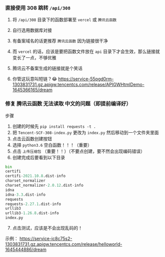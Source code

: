### 直接使用 308 跳转 `/api/308`

1. 将 `/api/308` 目录下的函数部署至 `vercel` 或 `腾讯云函数` 

2. 自行选用数据库对接

3. 有备案域名的话更推荐 `腾讯云函数` 因为链接很干净

4. 而 `vercel` 的话，应该是要把函数文件放在 `api` 目录下才会生效，那么链接就变长了一点，不够优雅

5. 腾讯云不备案生成的链接就是个笑话

6. 你管这玩意叫短链？😂 https://service-55pgd0rm-1303831731.gz.apigw.tencentcs.com/release/APIGWHtmlDemo-1645366165/dream 

### 修复 腾讯云函数 无法读取 中文的问题（即提前编译好）

步骤

1. 创建的时候先 `pip install requests -t .`
2. 把 `Tencent-SCF-308-index.py` 更改为 `index.py` 然后移动到一个文件夹里面
3. 点击云函数创建按钮
4. 选择 `python3.6` 空白函数！！！（重要）
5. 点击 `上传压缩包` （重要！！）（不要点创建，要不然会出现编码错误）
6. 创建完成后要看到以下目录
```python
bin
certifi
certifi-2021.10.8.dist-info
charset_normalizer
charset_normalizer-2.0.12.dist-info
idna
idna-3.3.dist-info
requests
requests-2.27.1.dist-info
urllib3
urllib3-1.26.8.dist-info
index.py
```
7. 点击测试，应该是不会出现乱码的！

示例： https://service-ic8c75s2-1303831731.gz.apigw.tencentcs.com/release/helloworld-1645444886/dream
